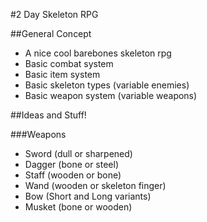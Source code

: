 #2 Day Skeleton RPG

##General Concept
- A nice cool barebones skeleton rpg
- Basic combat system
- Basic item system
- Basic skeleton types (variable enemies)
- Basic weapon system (variable weapons) 

##Ideas and Stuff!

###Weapons
- Sword (dull or sharpened)
- Dagger (bone or steel)
- Staff (wooden or bone)
- Wand (wooden or skeleton finger)
- Bow (Short and Long variants)
- Musket (bone or wooden)
